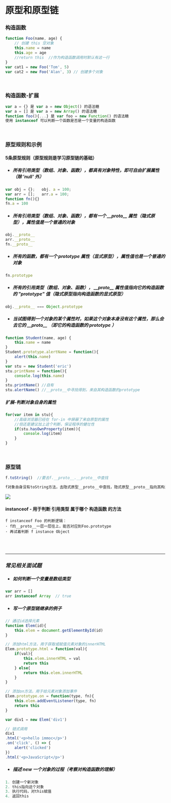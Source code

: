 # 原型和原型链

### 构造函数

```javascript
function Foo(name, age) {
    // 创建 this 空对象
    this.name = name
    this.age = age
    //return this  //作为构造函数调用时默认有这一行 
}
var cat1 = new Foo('Tom', 5)
var cat2 = new Foo('Alan', 3) // 创建多个对象
```

<br/>

### 构造函数-扩展

```javascript
var a = {} 是 var a = new Object() 的语法糖
var a = [] 是 var a = new Array() 的语法糖
function foo(){...} 是 var foo = new Function() 的语法糖
使用 instanceof 可以判断一个函数是否是一个变量的构造函数
```

<br/>

### 原型规则和示例

#### 5条原型规则（原型规则是学习原型链的基础）

- ##### 所有引用类型（数组、对象、函数），都具有对象特性，即可自由扩展属性（除 'null' 外）

```javascript
var obj = {}; 	obj. a = 100;
var arr = []; 	arr.a = 100;
function fn(){}
fn.a = 100
```

- ##### 所有引用类型（数组、对象、函数），都有一个 \_\_proto\_\_ 属性（隐式原型），属性值是一个普通的对象

```javascript
obj.__proto__
arr.__proto__
fn.__proto__
```

- ##### 所有的函数，都有一个 prototype 属性（显式原型），属性值也是一个普通的对象

```javascript
fn.prototype
```

- ##### 所有的引用类型（数组、对象、函数）， \_\_proto\_\_ 属性值指向它的构造函数的 "prototype" 值（隐式原型指向构造函数的显式原型）

```javascript
obj.__proto__ === Object.prototype
```

- ##### 当试图得到一个对象的某个属性时，如果这个对象本身没有这个属性，那么会去它的 \_\_proto\_\_ （即它的构造函数的 prototype ）

```javascript
function Student(name, age) {
    this.name = name
}
Student.prototype.alertName = function(){
    alert(this.name)
}
var stu = new Student('eric')
stu.printName = function(){
    console.log(this.name)
}
stu.printName()	//自有
stu.alertName() //__proto__中寻找得到，来自其构造函数的prototype
```

##### 	扩展-判断对象自身的属性

```javascript
for(var item in stu){
	//高级浏览器已经在 for-in 中屏蔽了来自原型的属性
	//但还是建议加上这个判断，保证程序的健壮性
	if(stu.hasOwnProperty(item)){
        console.log(item)
    }
}
```

<br/>

### 原型链

```javascript
f.toString()  //要去f.__proto__.__proto__中查找

f对象自身没有toString方法，去隐式原型__proto__中查找，隐式原型__proto__指向其构造函数Student的显式原型prototype，该prototype中也没有toString方法，继续在其隐式原型__proto__中查找,此时隐式原型__proto__指向其构造函数Object的显式原型prototype，找到toString方法，调用该方法。
```

![](http://cdn.fengblog.xyz/prototype.jpg)



#### instanceof - 用于判断 引用类型 属于哪个 构造函数 的方法

```
f instanceof Foo 的判断逻辑：
· f的__proto__一层一层往上，能否对应到Foo.prototype
· 再试着判断 f instance Object
```

<br/>

<br/>

------



### *常见相关面试题*

- ##### 如何判断一个变量是数组类型

```javascript
var arr = []
arr instanceof Array  // true
```

- ##### 写一个原型链继承的例子

```javascript
// 通过id选择元素
function Elem(id){
    this.elem = document.getElementById(id)
}

// 添加html方法，用于获取或赋值元素对象的innerHTML
Elem.prototype.html = function(val){
    if(val){
        this.elem.innerHTML = val
        return this
    } else{
        return this.elem.innerHTML
    }
}

// 添加on方法，用于给元素对象添加事件
Elem.prototype.on = function(type, fn){
    this.elem.addEventListener(type, fn)
    return this
}

var div1 = new Elem('div1')

// 链式调用
div1
.html('<p>hello immoc</p>')
.on('click', () => {
    alert('clicked')
})
.html('<p>JavaScript</p>')
```

- ##### 描述 new 一个对象的过程（考察对构造函数的理解）

```javascript
1. 创建一个新对象
2. this指向这个对象
3. 执行代码，对this赋值
4. 返回this
```

